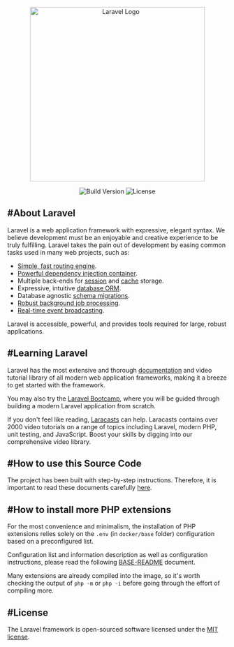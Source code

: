 <p align="center">
<img src="https://raw.githubusercontent.com/laravel/art/master/logo-lockup/5%20SVG/2%20CMYK/1%20Full%20Color/laravel-logolockup-cmyk-red.svg" width="400" alt="Laravel Logo">
</p>

<p align="center">
<img src="https://img.shields.io/badge/version-v9.52.18-blue" alt="Build Version">
<img src="https://img.shields.io/packagist/l/laravel/framework" alt="License">
</p>

## #About Laravel

Laravel is a web application framework with expressive, elegant syntax. We believe development must be an enjoyable and creative experience to be truly fulfilling. Laravel takes the pain out of development by easing common tasks used in many web projects, such as:

- [Simple, fast routing engine](https://laravel.com/docs/routing).
- [Powerful dependency injection container](https://laravel.com/docs/container).
- Multiple back-ends for [session](https://laravel.com/docs/session) and [cache](https://laravel.com/docs/cache) storage.
- Expressive, intuitive [database ORM](https://laravel.com/docs/eloquent).
- Database agnostic [schema migrations](https://laravel.com/docs/migrations).
- [Robust background job processing](https://laravel.com/docs/queues).
- [Real-time event broadcasting](https://laravel.com/docs/broadcasting).

Laravel is accessible, powerful, and provides tools required for large, robust applications.

## #Learning Laravel

Laravel has the most extensive and thorough [documentation](https://laravel.com/docs) and video tutorial library of all modern web application frameworks, making it a breeze to get started with the framework.

You may also try the [Laravel Bootcamp](https://bootcamp.laravel.com), where you will be guided through building a modern Laravel application from scratch.

If you don't feel like reading, [Laracasts](https://laracasts.com) can help. Laracasts contains over 2000 video tutorials on a range of topics including Laravel, modern PHP, unit testing, and JavaScript. Boost your skills by digging into our comprehensive video library.

## #How to use this Source Code

The project has been built with step-by-step instructions. Therefore, it is important to read these documents carefully [here](./documents/README.md).

## #How to install more PHP extensions

For the most convenience and minimalism, the installation of PHP extensions relies solely on the `.env` (in `docker/base` folder) configuration based on a preconfigured list.

Configuration list and information description as well as configuration instructions, please read the following [BASE-README](./docker/base/README.md) document.

Many extensions are already compiled into the image, so it's worth checking the output of `php -m` or `php -i` before going through the effort of compiling more.

## #License

The Laravel framework is open-sourced software licensed under the [MIT license](https://opensource.org/licenses/MIT).
